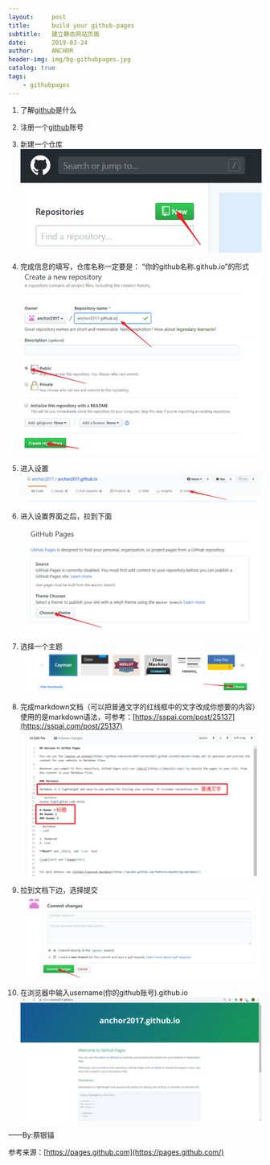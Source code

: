 ```yaml
---
layout:     post
title:      build your github-pages
subtitle:   建立静态网站页面
date:       2019-03-24
author:     ANCHOR
header-img: img/bg-githubpages.jpg
catalog: true
tags:
    - githubpages
---
```


1. 了解[github](https://github.com)是什么


2. 注册一个[github](https://github.com)账号


3. 新建一个仓库
![](https://raw.githubusercontent.com/anchor2017/anchor2017.github.io/master/img/bg-gp-1.png)


4. 完成信息的填写，仓库名称一定要是： “你的github名称.github.io”的形式
![](https://raw.githubusercontent.com/anchor2017/anchor2017.github.io/master/img/bg-gp-2.png)


5. 进入设置
![](https://raw.githubusercontent.com/anchor2017/anchor2017.github.io/master/img/bg-gp-3.png)
 
 
6. 进入设置界面之后，拉到下面
![](https://raw.githubusercontent.com/anchor2017/anchor2017.github.io/master/img/bg-gp-4.png)


7. 选择一个主题
![](https://raw.githubusercontent.com/anchor2017/anchor2017.github.io/master/img/bg-gp-5.png)


8. 完成markdown文档（可以把普通文字的红线框中的文字改成你想要的内容）
使用的是markdown语法，可参考：[https://sspai.com/post/25137](https://sspai.com/post/25137)
![](https://raw.githubusercontent.com/anchor2017/anchor2017.github.io/master/img/bg-gp-6.png)


9. 拉到文档下边，选择提交
![](https://raw.githubusercontent.com/anchor2017/anchor2017.github.io/master/img/bg-gp-7.png)


10. 在浏览器中输入username(你的github账号).github.io
![](https://raw.githubusercontent.com/anchor2017/anchor2017.github.io/master/img/bg-gp-8.png)


——By:蔡银锚

参考来源：[https://pages.github.com](https://pages.github.com/)
